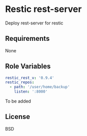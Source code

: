 Restic rest-server
=========

Deploy rest-server for restic 

Requirements
------------

None

Role Variables
--------------

```yaml
restic_rest_v: '0.9.4'
restic_repos:
  - path: '/user/home/backup'
    listen: ':8000'
```

To be added

License
-------

BSD
